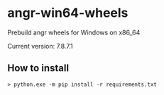 # angr-win64-wheels

Prebuild angr wheels for Windows on x86_64

Current version: 7.8.7.1

## How to install

```
> python.exe -m pip install -r requirements.txt
```

